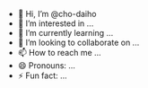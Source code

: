 - 👋 Hi, I’m @cho-daiho
- 👀 I’m interested in ...
- 🌱 I’m currently learning ...
- 💞️ I’m looking to collaborate on ...
- 📫 How to reach me ...
- 😄 Pronouns: ...
- ⚡ Fun fact: ...

<!---
cho-daiho/cho-daiho is a ✨ special ✨ repository because its `README.md` (this file) appears on your GitHub profile.
You can click the Preview link to take a look at your changes.
--->
